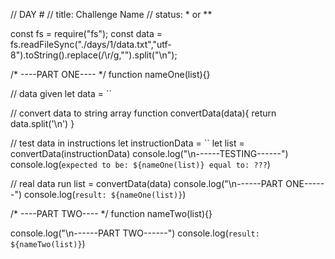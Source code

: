 // DAY #
// title: Challenge Name 
// status: * or **

const fs = require("fs");
const data = fs.readFileSync("./days/1/data.txt","utf-8").toString().replace(/\r/g,"").split("\n");


/* ----PART ONE---- */
function nameOne(list){}

// data given
let data = ``

// convert data to string array
function convertData(data){
    return data.split('\n')
}

// test data in instructions
let instructionData = ``
let list = convertData(instructionData)
console.log("\n------TESTING------")
console.log(`expected to be: ${nameOne(list)} equal to: ???`)

// real data run
list = convertData(data)
console.log("\n------PART ONE------")
console.log(`result: ${nameOne(list)}`)

/* ----PART TWO---- */
function nameTwo(list){}

console.log("\n------PART TWO------")
console.log(`result: ${nameTwo(list)}`)